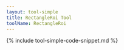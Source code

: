 ```yaml
---
layout: tool-simple
title: RectangleRoi Tool
toolName: RectangleRoi
---
```


{% include tool-simple-code-snippet.md %}
